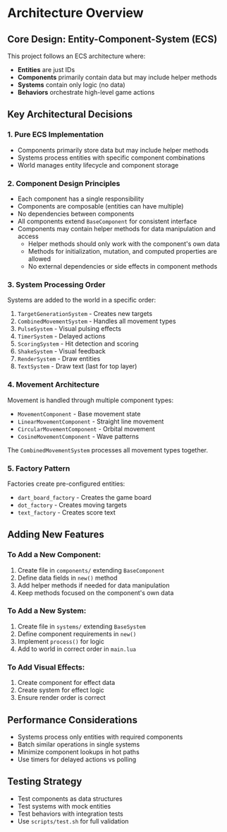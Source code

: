 # Architecture Overview

## Core Design: Entity-Component-System (ECS)

This project follows an ECS architecture where:
- **Entities** are just IDs
- **Components** primarily contain data but may include helper methods
- **Systems** contain only logic (no data)
- **Behaviors** orchestrate high-level game actions

## Key Architectural Decisions

### 1. Pure ECS Implementation
- Components primarily store data but may include helper methods
- Systems process entities with specific component combinations
- World manages entity lifecycle and component storage

### 2. Component Design Principles
- Each component has a single responsibility
- Components are composable (entities can have multiple)
- No dependencies between components
- All components extend `BaseComponent` for consistent interface
- Components may contain helper methods for data manipulation and access
  - Helper methods should only work with the component's own data
  - Methods for initialization, mutation, and computed properties are allowed
  - No external dependencies or side effects in component methods

### 3. System Processing Order
Systems are added to the world in a specific order:
1. `TargetGenerationSystem` - Creates new targets
2. `CombinedMovementSystem` - Handles all movement types
3. `PulseSystem` - Visual pulsing effects
4. `TimerSystem` - Delayed actions
5. `ScoringSystem` - Hit detection and scoring
6. `ShakeSystem` - Visual feedback
7. `RenderSystem` - Draw entities
8. `TextSystem` - Draw text (last for top layer)

### 4. Movement Architecture
Movement is handled through multiple component types:
- `MovementComponent` - Base movement state
- `LinearMovementComponent` - Straight line movement
- `CircularMovementComponent` - Orbital movement
- `CosineMovementComponent` - Wave patterns

The `CombinedMovementSystem` processes all movement types together.

### 5. Factory Pattern
Factories create pre-configured entities:
- `dart_board_factory` - Creates the game board
- `dot_factory` - Creates moving targets
- `text_factory` - Creates score text


## Adding New Features

### To Add a New Component:
1. Create file in `components/` extending `BaseComponent`
2. Define data fields in `new()` method
3. Add helper methods if needed for data manipulation
4. Keep methods focused on the component's own data

### To Add a New System:
1. Create file in `systems/` extending `BaseSystem`
2. Define component requirements in `new()`
3. Implement `process()` for logic
4. Add to world in correct order in `main.lua`

### To Add Visual Effects:
1. Create component for effect data
2. Create system for effect logic
3. Ensure render order is correct

## Performance Considerations
- Systems process only entities with required components
- Batch similar operations in single systems
- Minimize component lookups in hot paths
- Use timers for delayed actions vs polling

## Testing Strategy
- Test components as data structures
- Test systems with mock entities
- Test behaviors with integration tests
- Use `scripts/test.sh` for full validation